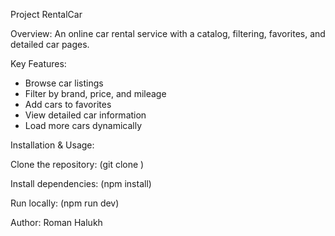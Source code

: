 Project RentalCar

Overview: An online car rental service with a catalog, filtering, favorites, and detailed car pages.

Key Features:

- Browse car listings
- Filter by brand, price, and mileage
- Add cars to favorites
- View detailed car information
- Load more cars dynamically

Installation & Usage:

Clone the repository:
(git clone <repo-url>)

Install dependencies:
(npm install)

Run locally:
(npm run dev)

Author: Roman Halukh
